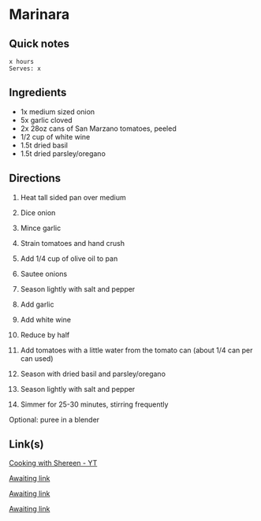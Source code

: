 # Marinara

## Quick notes 
```
x hours
Serves: x
```

## Ingredients
+ 1x medium sized onion
+ 5x garlic cloved
+ 2x 28oz cans of San Marzano tomatoes, peeled
+ 1/2 cup of white wine
+ 1.5t dried basil
+ 1.5t dried parsley/oregano



## Directions
1. Heat tall sided pan over medium
1. Dice onion
1. Mince garlic
1. Strain tomatoes and hand crush

1. Add 1/4 cup of olive oil to pan
1. Sautee onions
1. Season lightly with salt and pepper
1. Add garlic
1. Add white wine
1. Reduce by half

1. Add tomatoes with a little water from the tomato can (about 1/4 can per can used)
1. Season with dried basil and parsley/oregano
1. Season lightly with salt and pepper

1. Simmer for 25-30 minutes, stirring frequently

Optional: puree in a blender



## Link(s)
[Cooking with Shereen - YT](https://www.youtube.com/watch?v=XY38b32bLHU)

[Awaiting link](url)

[Awaiting link](url)

[Awaiting link](url)
